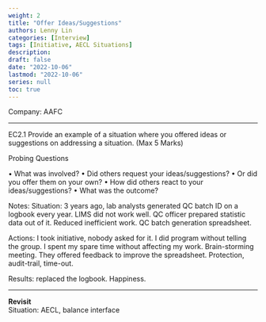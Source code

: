 ```yaml
---
weight: 2
title: "Offer Ideas/Suggestions"
authors: Lenny Lin
categories: [Interview]
tags: [Initiative, AECL Situations]
description: 
draft: false
date: "2022-10-06"
lastmod: "2022-10-06"
series: null
toc: true
---
```


Company: AAFC

<!--more-->
---

EC2.1	Provide an example of a situation where you offered ideas or suggestions on addressing a situation.  (Max 5 Marks)

Probing Questions

•	What was involved? 
•	Did others request your ideas/suggestions? 
•	Or did you offer them on your own? 
•	How did others react to your ideas/suggestions? 
•	What was the outcome?

Notes:
Situation: 3 years ago, lab analysts generated QC batch ID on a logbook every year. LIMS did not work well. QC officer prepared statistic data out of it. Reduced inefficient work. QC batch generation spreadsheet.

Actions: I took initiative, nobody asked for it.  I did program without telling the group. I spent my spare time without affecting my work.
Brain-storming meeting. They offered feedback to improve the spreadsheet. Protection, audit-trail, time-out.

Results: replaced the logbook. Happiness.



---

**Revisit**  
Situation: AECL, balance interface

